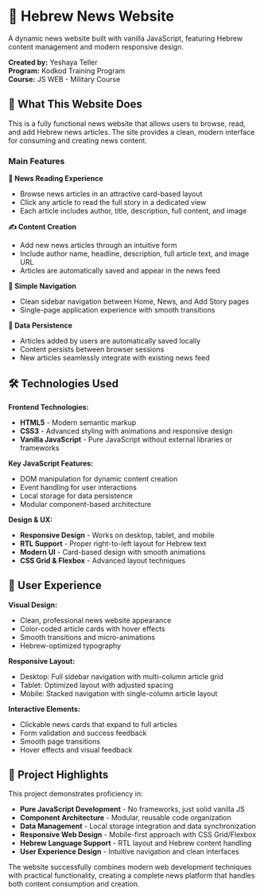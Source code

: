 # 📰 Hebrew News Website

A dynamic news website built with vanilla JavaScript, featuring Hebrew content management and modern responsive design.

**Created by:** Yeshaya Teller  
**Program:** Kodkod Training Program  
**Course:** JS WEB - Military Course

## 🌟 What This Website Does

This is a fully functional news website that allows users to browse, read, and add Hebrew news articles. The site provides a clean, modern interface for consuming and creating news content.

### Main Features

**📖 News Reading Experience**
- Browse news articles in an attractive card-based layout
- Click any article to read the full story in a dedicated view
- Each article includes author, title, description, full content, and image

**✍️ Content Creation**
- Add new news articles through an intuitive form
- Include author name, headline, description, full article text, and image URL
- Articles are automatically saved and appear in the news feed

**🧭 Simple Navigation** 
- Clean sidebar navigation between Home, News, and Add Story pages
- Single-page application experience with smooth transitions

**💾 Data Persistence**
- Articles added by users are automatically saved locally
- Content persists between browser sessions
- New articles seamlessly integrate with existing news feed

## 🛠 Technologies Used

**Frontend Technologies:**
- **HTML5** - Modern semantic markup
- **CSS3** - Advanced styling with animations and responsive design
- **Vanilla JavaScript** - Pure JavaScript without external libraries or frameworks

**Key JavaScript Features:**
- DOM manipulation for dynamic content creation
- Event handling for user interactions
- Local storage for data persistence
- Modular component-based architecture

**Design & UX:**
- **Responsive Design** - Works on desktop, tablet, and mobile
- **RTL Support** - Proper right-to-left layout for Hebrew text
- **Modern UI** - Card-based design with smooth animations
- **CSS Grid & Flexbox** - Advanced layout techniques

## 📱 User Experience

**Visual Design:**
- Clean, professional news website appearance
- Color-coded article cards with hover effects
- Smooth transitions and micro-animations
- Hebrew-optimized typography

**Responsive Layout:**
- Desktop: Full sidebar navigation with multi-column article grid
- Tablet: Optimized layout with adjusted spacing
- Mobile: Stacked navigation with single-column article layout

**Interactive Elements:**
- Clickable news cards that expand to full articles
- Form validation and success feedback
- Smooth page transitions
- Hover effects and visual feedback

## 🎯 Project Highlights

This project demonstrates proficiency in:
- **Pure JavaScript Development** - No frameworks, just solid vanilla JS
- **Component Architecture** - Modular, reusable code organization  
- **Data Management** - Local storage integration and data synchronization
- **Responsive Web Design** - Mobile-first approach with CSS Grid/Flexbox
- **Hebrew Language Support** - RTL layout and Hebrew content handling
- **User Experience Design** - Intuitive navigation and clean interfaces

The website successfully combines modern web development techniques with practical functionality, creating a complete news platform that handles both content consumption and creation.